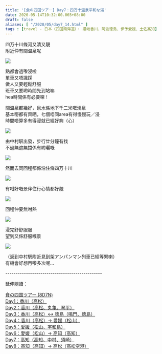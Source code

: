 ```yaml
---
title: '[食の四国ツアー] Day7：四万十温泉平和な湯'
date: 2020-05-14T10:32:00.065+08:00
draft: false
aliases: [ "/2020/05/day7_14.html" ]
tags : [travel - 日本（四国南海道）・ 讚岐香川、阿波徳島、伊予愛媛、土佐高知]
---
```


四万十川條河又清又靚 \
附近仲有間温泉呢

![](/images/shikoku7i.jpg)  

點都會過嚟浸啦 \
單車又唔識踩 \
做人又要輕鬆舒服 \
班車又要啲時間先到站嘛 \
hea時間係有必要㗎！
 

間溫泉都幾好，泉水係地下千二米嘅湧泉 \
基本嘢都有齊晒，七個唔同area有得慢慢玩／浸 \
時間唔算多有得浸就已經好夠（心）

![](https://yxnbla.ch.files.1drv.com/y4m6_aN2nb0WEVMNzCpZDtTJz-upRXIRI2bxJ4EUD7ES82YffwQ41VWWZwNx2SVzmDSJon9WRzSszDJBSp6-l-q6wCEqCcDwfgOdwtm52RchDLXqACXveo75iw74E8kTF3PqDnZFBreGu8KD1zJXUx7IfU43MdOWS-rTIRiaFhOGQCtxUFDoh86oNJfSDGOXfgJFwgfE_V311GEdBl4xJDcEw?width=660&height=372&cropmode=none)

由中村駅出發，步行廿分鐘有找 \
不過無遮無擋係有啲曬嘅

![](https://yxnala.ch.files.1drv.com/y4m8Tl6i_NrL9spIMmW0WRgK697HWB3obeCt_NIul95gRKT8y-jWjL87z6LMc95WGGtRfknEqFdmFTUqll9P8RYHhmQqhQuMCeMTBp2myyRVpuE_RA-IHvsqV5pDWshjNXK04HqJIV4R1w0uHXJsrdfSNxtTH8XLg6a3KZk5dAY4PUaoCJp2GIlRdLofCRDY_d2qMYzJ6u0y2KkB6QtZcU_vg?width=660&height=372&cropmode=none)

然而去同回程都係沿住條四万十川

![](https://yxnzla.ch.files.1drv.com/y4mCMCnhwX0MNu7l4fxHzOdepxprdtLMg8py4K2M3uXLs9dTkwgxu2khobBUH8plWCLFIlzI1yl861dmpFXYvnz-XiLAcmYDnZ1RZF1OLRBLfC6IUfSHjIGUJ2yuxYM_HcSNtsQZqhDeUNRGcNpOH1p-kj9ePLZXsSKFLjoXPBOMr7OpsAMTg4jDJ9-1gQI0XsgIdbYbyCK_sCx4R8scbj69w?width=660&height=372&cropmode=none)

有咁好嘅景伴住行心情都好靚

![](https://0hnela.ch.files.1drv.com/y4mxVEFYNAB7rzGXIhp-lPOZg_ovtmNrAr4-7CZFSuo9wg7qLuZvkVofCvf2swbYcsVMxS9Ky8-bJk8fojJCb6KRo5m763aSZAAfXlakXaj2Nb8kaA8fRSKqWnHkZ5L48RiFikyndZwjvK9wJQZ9b40NeT9wvF3JDBlWTfQC2HdLWbRf0TVN5zdaLd5a1FKou4X2SXbktYEo5JMSvR0CRbk3Q?width=660&height=372&cropmode=none)

回程仲要無咁熱

![](https://0hncla.ch.files.1drv.com/y4mlEt1Fa1rFZ1SUuvPbCkfyJ1NSi6Qt-huokzK2xY_LCdXnmY4lzKqq_I43DaFIfCX-lEdNfdh7LJWsmopf9g2kSCF03vWSwZ-FQ1LUPSaHoeroGAYMn9cRxWZLV1nmY23rvYC7bLfmkWn2IXn3zNBzoqWmTMtVjJ91lCngLSOyUBQcjD0gJpR1wMvbR3UFS27oLOsLo5lo3CV8rrcDqTzSQ?width=660&height=372&cropmode=none)

浸完舒舒服服 \
望到又係舒服嘅景

![](https://0hnala.ch.files.1drv.com/y4mJmESDFkomDH0MWvcdo6cZMpstEf8TNjKzUo6mWZSuegMU3HMr_jk3QXiLOwpGxSdRpInJxJZoIa3Z-cgzzkX3Gds2_UJlV2yAr4K9uYVC7_Le_7eiXyzZv_Rh-z7veHrZS_vWgQQpRd4XOQDyx0EL3V_tQW5mgzcK8_QFX2j9ecjS0ZDYBxPeVN1qMHm2S1tRmCVGBkJUZGBy93eT9caRw?width=660&height=372&cropmode=none)

（返到中村駅附近見到架アンパンマン列車已經等緊喇） \
有機會好想再嚟多次呢...

  

  
\-----------------------------------------------  
  

延伸閱讀：

[食の四国ツアー (8D7N)](https://www.hidie.net/2020/05/8d7n.html)  
[Day1：香川（高松）](https://www.hidie.net/2017/08/day1.html)  
[Day2：香川（高松、丸亀、琴平）](https://www.hidie.net/2017/08/day2.html)  
[Day3：香川（高松）↔ 徳島（鳴門、徳島）](https://www.hidie.net/2017/08/day3.html)  
[Day4：香川（高松）→ 愛媛（松山）](https://www.hidie.net/2017/08/day4.html)  
[Day5：愛媛（松山、宇和島）](https://www.hidie.net/2017/08/day5.html)  
[Day6：愛媛（松山）→ 高知（高知）](https://www.hidie.net/2017/08/day6.html)  
[Day7：高知（高知、中村、須崎）](https://www.hidie.net/2017/08/day7.html)  
[Day8：高知（高知）→ 高松（高松空港）](https://www.hidie.net/2017/08/day8.html)
